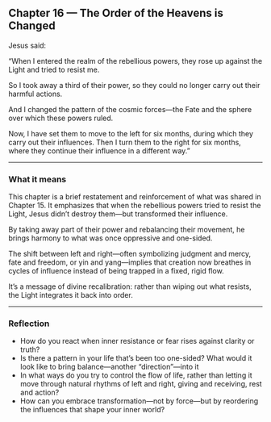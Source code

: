 ## Chapter 16 — The Order of the Heavens is Changed

Jesus said:

“When I entered the realm of the rebellious powers, they rose up against the Light and tried to resist me.

So I took away a third of their power, so they could no longer carry out their harmful actions.

And I changed the pattern of the cosmic forces—the Fate and the sphere over which these powers ruled.

Now, I have set them to move to the left for six months, during which they carry out their influences. Then I turn them to the right for six months, where they continue their influence in a different way.”

---

### What it means

This chapter is a brief restatement and reinforcement of what was shared in Chapter 15. It emphasizes that when the rebellious powers tried to resist the Light, Jesus didn’t destroy them—but transformed their influence.

By taking away part of their power and rebalancing their movement, he brings harmony to what was once oppressive and one-sided.

The shift between left and right—often symbolizing judgment and mercy, fate and freedom, or yin and yang—implies that creation now breathes in cycles of influence instead of being trapped in a fixed, rigid flow.

It’s a message of divine recalibration: rather than wiping out what resists, the Light integrates it back into order.

---

### Reflection

* How do you react when inner resistance or fear rises against clarity or truth?
* Is there a pattern in your life that’s been too one-sided? What would it look like to bring balance—another “direction”—into it
* In what ways do you try to control the flow of life, rather than letting it move through natural rhythms of left and right, giving and receiving, rest and action?
* How can you embrace transformation—not by force—but by reordering the influences that shape your inner world?
